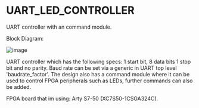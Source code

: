 # UART_LED_CONTROLLER
UART controller with an command module. 

Block Diagram: 

![image](https://user-images.githubusercontent.com/81587483/112888373-2c8b8000-90cc-11eb-9f81-5eec9e253c78.png)


UART controller which has the following specs: 1 start bit, 8 data bits 1 stop bit and no parity. Baud rate can be set via a generic in UART top level 'baudrate_factor'.
The design also has a command module where it can be used to control FPGA peripherals such as LEDs, further commands can also be added. 

FPGA board that im using: Arty S7-50 (XC7S50-1CSGA324C).





